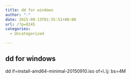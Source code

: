 ```yaml
---
title: dd for windows
author: "-"
date: 2015-09-13T01:55:51+00:00
url: /?p=8245
categories:
  - Uncategorized

---
```

## dd for windows
dd if=install-amd64-minimal-20150910.iso of=\\.\j: bs=4M